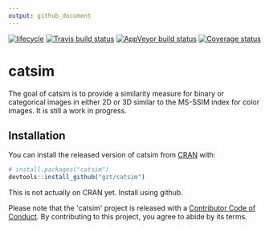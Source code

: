 ```yaml
---
output: github_document
---
```


<!-- README.md is generated from README.Rmd. Please edit that file -->



[![lifecycle](https://img.shields.io/badge/lifecycle-experimental-orange.svg)](https://www.tidyverse.org/lifecycle/#experimental)
[![Travis build status](https://travis-ci.org/gzt/catsim.svg?branch=master)](https://travis-ci.org/gzt/catsim) 
[![AppVeyor build status](https://ci.appveyor.com/api/projects/status/github/gzt/catsim?branch=master&svg=true)](https://ci.appveyor.com/project/gzt/catsim) 
  [![Coverage status](https://codecov.io/gh/gzt/catsim/branch/master/graph/badge.svg)](https://codecov.io/github/gzt/catsim?branch=master)

# catsim

The goal of catsim is to provide a similarity measure for binary or categorical images in either 2D or 3D
similar to the MS-SSIM index for color images. It is still a work in progress.

## Installation

You can install the released version of catsim from [CRAN](https://CRAN.R-project.org) with:

``` r
# install.packages("catsim")
devtools::install_github("gzt/catsim")
```

This is not actually on CRAN yet. Install using github.

Please note that the 'catsim' project is released with a [Contributor Code of Conduct](CODE_OF_CONDUCT.md). By contributing to this project, you agree to abide by its terms.
